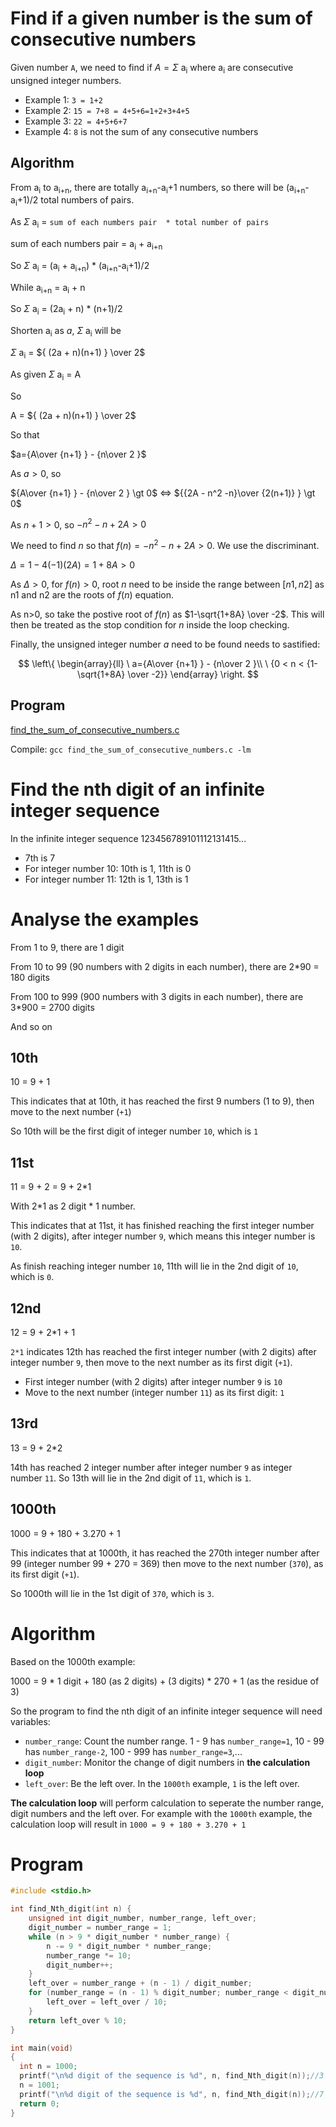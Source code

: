 # Find if a given number is the sum of consecutive numbers

Given number ``A``, we need to find if $A=\Sigma$ a<sub>i</sub> where a<sub>i</sub> are consecutive unsigned integer numbers.

* Example 1: ``3 = 1+2``
* Example 2: ``15 = 7+8 = 4+5+6=1+2+3+4+5``
* Example 3: ``22 = 4+5+6+7``
* Example 4: ``8`` is not the sum of any consecutive numbers
## Algorithm

From  a<sub>i</sub> to  a<sub>i+n</sub>, there are totally a<sub>i+n</sub>-a<sub>i</sub>+1 numbers, so there will be (a<sub>i+n</sub>-a<sub>i</sub>+1)/2 total numbers of pairs. 

As $\Sigma$ a<sub>i</sub> = ``sum of each numbers pair  * total number of pairs``

sum of each numbers pair = a<sub>i</sub> + a<sub>i+n</sub>

So $\Sigma$ a<sub>i</sub> = (a<sub>i</sub> + a<sub>i+n</sub>) * (a<sub>i+n</sub>-a<sub>i</sub>+1)/2

While a<sub>i+n</sub> = a<sub>i</sub> + n

So $\Sigma$ a<sub>i</sub> = (2a<sub>i</sub> + n) * (n+1)/2

Shorten a<sub>i</sub> as $a$, $\Sigma$ a<sub>i</sub> will be

$\Sigma$ a<sub>i</sub> = ${ (2a + n)(n+1) } \over 2$

As given $\Sigma$ a<sub>i</sub> = A

So 

A = ${ (2a + n)(n+1) } \over 2$

So that

$a={A\over {n+1} } - {n\over 2 }$

As $a > 0$, so

${A\over {n+1} } - {n\over 2 } \gt 0$ ⇔ ${{2A - n^2 -n}\over {2(n+1)} } \gt 0$

As $n+1 > 0$, so $-n^2 -n + 2A > 0$

We need to find $n$ so that $f(n) = -n^2 -n + 2A \gt 0$. We use the discriminant.

$Δ=1-4(-1)(2A)=1+8A > 0$

As $Δ>0$, for $f(n) > 0$, root $n$ need to be inside the range between $[n1, n2]$ as n1 and n2 are the roots of $f(n)$ equation.

As n>0, so take the postive root of $f(n)$ as $1-\sqrt{1+8A} \over -2$. This will then be treated as the stop condition for $n$ inside the loop checking.

Finally, the unsigned integer number $a$ need to be found needs to sastified:

$$
\left\{
    \begin{array}{ll}
        \ a={A\over {n+1} } - {n\over 2 }\\
        \ {0 < n < {1-\sqrt{1+8A} \over -2}}
    \end{array}
\right.
$$

## Program

[find_the_sum_of_consecutive_numbers.c](find_the_sum_of_consecutive_numbers.c)

Compile: ``gcc find_the_sum_of_consecutive_numbers.c -lm``

# Find the nth digit of an infinite integer sequence

In the infinite integer sequence 123456789101112131415...

* 7th is 7
* For integer number 10: 10th is 1, 11th is 0
* For integer number 11: 12th is 1, 13th is 1

# Analyse the examples

From 1 to 9, there are 1 digit

From 10 to 99 (90 numbers with 2 digits in each number), there are 2*90 = 180 digits

From 100 to 999 (900 numbers with 3 digits in each number), there are 3*900 = 2700 digits

And so on

## 10th

10 = 9 + 1

This indicates that at 10th, it has reached the first 9 numbers (1 to 9), then move to the next number (``+1``)

So 10th will be the first digit of integer number ``10``, which is ``1``

## 11st

11 = 9 + 2 = 9 + 2*1

With 2*1 as 2 digit * 1 number.

This indicates that at 11st, it has finished reaching the first integer number (with 2 digits), after integer number ``9``, which means this integer number is ``10``.

As finish reaching integer number ``10``, 11th will lie in the 2nd digit of ``10``, which is ``0``.

## 12nd

12 = 9 + 2*1 + 1

``2*1`` indicates 12th has reached the first integer number (with 2 digits) after integer number ``9``, then move to the next number as its first digit (``+1``).

* First integer number (with 2 digits) after integer number ``9`` is ``10``
* Move to the next number (integer number ``11``) as its first digit: ``1``

## 13rd

13 = 9 + 2*2

14th has reached 2 integer number after integer number ``9`` as integer number ``11``. So 13th will lie in the 2nd digit of ``11``, which is ``1``.

## 1000th

1000 = 9 + 180 + 3.270 + 1

This indicates that at 1000th, it has reached the 270th integer number after 99 (integer number 99 + 270 = 369) then move to the next number (``370``), as its first digit (``+1``).

So 1000th will lie in the 1st digit of ``370``, which is ``3``.

# Algorithm

Based on the 1000th example:

1000 = 9 * 1 digit + 180 (as 2 digits) + (3 digits) * 270 + 1 (as the residue of 3)

So the program to find the nth digit of an infinite integer sequence will need variables:

* ``number_range``: Count the number range. 1 - 9 has ``number_range=1``, 10 - 99 has ``number_range-2``, 100 - 999 has ``number_range=3``,...
* ``digit_number``: Monitor the change of digit numbers in **the calculation loop**
* ``left_over``: Be the left over. In the ``1000th`` example, ``1`` is the left over.

**The calculation loop** will perform calculation to seperate the number range, digit numbers and the left over. For example with the ``1000th`` example, the calculation loop will result in ``1000 = 9 + 180 + 3.270 + 1``

# Program

```c
#include <stdio.h>

int find_Nth_digit(int n) {
    unsigned int digit_number, number_range, left_over;
    digit_number = number_range = 1;
    while (n > 9 * digit_number * number_range) {
        n -= 9 * digit_number * number_range;
        number_range *= 10;
        digit_number++;
    }
    left_over = number_range + (n - 1) / digit_number;
    for (number_range = (n - 1) % digit_number; number_range < digit_number - 1; number_range++) {
        left_over = left_over / 10;
    }
    return left_over % 10;
}

int main(void)
{
  int n = 1000;
  printf("\n%d digit of the sequence is %d", n, find_Nth_digit(n));//3
  n = 1001;
  printf("\n%d digit of the sequence is %d", n, find_Nth_digit(n));//7
  return 0;    
}
```
